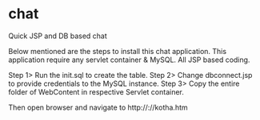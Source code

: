 # chat
Quick JSP and DB based chat

Below mentioned are the steps to install this chat application. This application require any servlet container & MySQL. All JSP based coding.

Step 1> Run the init.sql to create the table.
Step 2> Change dbconnect.jsp to provide credentials to the MySQL instance.
Step 3> Copy the entire folder of WebContent in respective Servlet container.

Then open browser and navigate to http://<server>:<port>/<context>/kotha.htm
